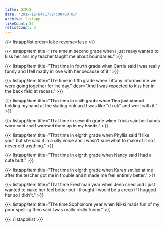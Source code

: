 ```yaml
---
title: GIRLS
date: '2015-12-04T17:24:00+00:00'
archive: listapp
likeCount: 52
relistCount: 3
---
```


{{< listapp/list order=false reverse=false >}}

   {{< listapp/item title="The time in second grade when I just really wanted to kiss her and my teacher taught me about boundaries." >}}

   {{< listapp/item title="That time in fourth grade when Carrie said I was really funny and I fell madly in love with her because of it." >}}

   {{< listapp/item title="The time in fifth grade when Tiffany informed me we were going together for the day."
      desc="And I was expected to kiss her in the back field at recess." >}}

   {{< listapp/item title="That time in sixth grade when Tina just started holding my hand at the skating rink and I was like \"oh ok\" and went with it." >}}

   {{< listapp/item title="That time in seventh grade when Tricia said her hands were cold and I warmed them up in my hands." >}}

   {{< listapp/item title="That time in eighth grade when Phyllis said \"I like you\" but she said it in a silly voice and I wasn't sure what to make of it so I never did anything." >}}

   {{< listapp/item title="That time in eighth grade when Nancy said I had a cute butt." >}}

   {{< listapp/item title="That time in eighth grade when Karen smiled at me after the teacher got me in trouble and it made me feel entirely better." >}}

   {{< listapp/item title="That time Freshman year when Jenn cried and I just wanted to make her feel better but I thought I would be a creep if I hugged her so I didn't." >}}

   {{< listapp/item title="The time Sophomore year when Nikki made fun of my poor spelling then said I was really really funny." >}}

{{< /listapp/list >}}
